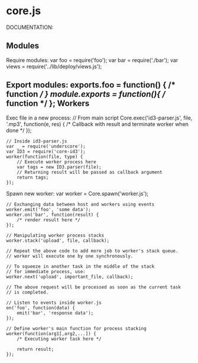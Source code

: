 core.js
=======

DOCUMENTATION:

Modules
--------
Require modules:
    var foo = require('foo');
    var bar = require('./bar');
    var views = require('../lib/deploy/views.js');

Export modules:
    exports.foo = function() {
         /* function */
    }
    module.exports = function(){
        /* function */
    };
Workers
---------
Exec file in a new process:
    // From main script
    Core.exec('id3-parser.js', file, '.mp3', function(e, res) {
        /* Callback with result and terminate worker when done */
    });
    
    // Inside id3-parser.js
    var _ = require('underscore');
    var ID3 = require('core-id3');
    worker(function(file, type) {
        // Execute worker process here
        var tags = new ID3.parser(file);
        // Returning result will be passed as callback argument
        return tags;
    });

Spawn new worker:
    var worker = Core.spawn('worker.js');
    
    // Exchanging data between host and workers using events
    worker.emit('foo', 'some data');
    worker.on('bar', function(result) {
        /* render result here */
    });
    
    // Manipulating worker process stacks
    worker.stack('upload', file, callback);
    
    // Repeat the above code to add more job to worker's stack queue.
    // worker will execute one by one synchronously.
    
    // To squeeze in another task in the middle of the stack
    // for immediate process, use:
    worker.next('upload', important_file, callback);
    
    // The above request will be processed as soon as the current task
    // is completed.
    
    // Listen to events inside worker.js
    on('foo', function(data) {
        emit('bar', 'response data');
    });
    
    // Define worker's main function for process stacking
    worker(function(arg1[,arg2,...]) {
        /* Executing worker task here */
        
        return result;
    });
    